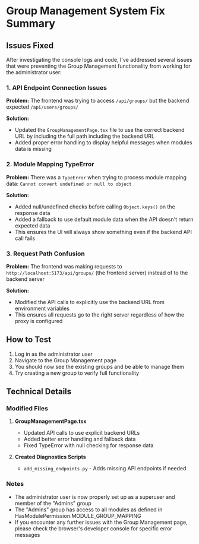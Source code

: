 # Group Management System Fix Summary

## Issues Fixed

After investigating the console logs and code, I've addressed several issues that were preventing the Group Management functionality from working for the administrator user:

### 1. API Endpoint Connection Issues

**Problem:** The frontend was trying to access `/api/groups/` but the backend expected `/api/users/groups/`

**Solution:**
- Updated the `GroupManagementPage.tsx` file to use the correct backend URL by including the full path including the backend URL
- Added proper error handling to display helpful messages when modules data is missing

### 2. Module Mapping TypeError

**Problem:** There was a `TypeError` when trying to process module mapping data: `Cannot convert undefined or null to object`

**Solution:**
- Added null/undefined checks before calling `Object.keys()` on the response data
- Added a fallback to use default module data when the API doesn't return expected data
- This ensures the UI will always show something even if the backend API call fails

### 3. Request Path Confusion

**Problem:** The frontend was making requests to `http://localhost:5173/api/groups/` (the frontend server) instead of to the backend server

**Solution:**
- Modified the API calls to explicitly use the backend URL from environment variables
- This ensures all requests go to the right server regardless of how the proxy is configured

## How to Test

1. Log in as the administrator user
2. Navigate to the Group Management page
3. You should now see the existing groups and be able to manage them
4. Try creating a new group to verify full functionality

## Technical Details

### Modified Files

1. **GroupManagementPage.tsx**
   - Updated API calls to use explicit backend URLs
   - Added better error handling and fallback data
   - Fixed TypeError with null checking for response data

2. **Created Diagnostics Scripts**
   - `add_missing_endpoints.py` - Adds missing API endpoints if needed

### Notes

- The administrator user is now properly set up as a superuser and member of the "Admins" group
- The "Admins" group has access to all modules as defined in HasModulePermission.MODULE_GROUP_MAPPING
- If you encounter any further issues with the Group Management page, please check the browser's developer console for specific error messages
